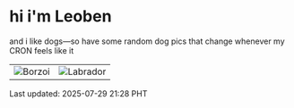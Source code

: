 # hi i'm Leoben

and i like dogs—so have some random dog pics that change whenever my CRON feels like it

|  |  |
|--------|----------|
| ![Borzoi](https://random-dog-vercel.vercel.app/api/random-borzoi?v=1753795715) | ![Labrador](https://random-dog-vercel.vercel.app/api/random-labrador?v=1753795715) |

Last updated: 2025-07-29 21:28 PHT
